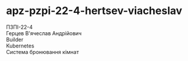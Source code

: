 # apz-pzpi-22-4-hertsev-viacheslav  
ПЗПІ-22-4  
Герцев В'ячеслав Андрійович  
Builder  
Kubernetes  
Система бронювання кімнат
